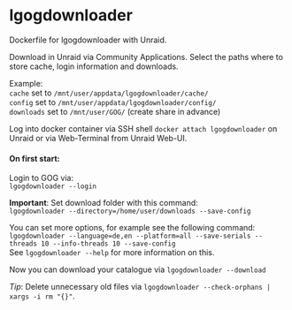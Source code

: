 # lgogdownloader
Dockerfile for lgogdownloader with Unraid.

Download in Unraid via Community Applications.
Select the paths where to store cache, login information and downloads.

Example: \
`cache` set to `/mnt/user/appdata/lgogdownloader/cache/` \
`config` set to `/mnt/user/appdata/lgogdownloader/config/` \
`downloads` set to `/mnt/user/GOG/` (create share in advance)

Log into docker container via SSH shell `docker attach lgogdownloader` on Unraid or via Web-Terminal from Unraid Web-UI.
#### On first start:

Login to GOG via: \
`lgogdownloader --login`

**Important**: Set download folder with this command: \
`lgogdownloader --directory=/home/user/downloads --save-config`

You can set more options, for example see the following command: \
`lgogdownloader --language=de,en --platform=all --save-serials --threads 10 --info-threads 10 --save-config` \
See `lgogdownloader --help` for more information on this.

Now you can download your catalogue via `lgogdownloader --download` 

*Tip*: Delete unnecessary old files via `lgogdownloader --check-orphans | xargs -i rm "{}"`. 
